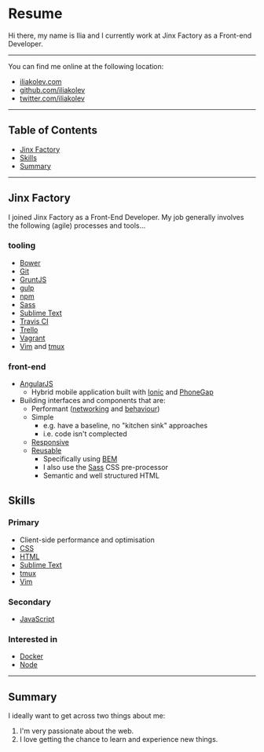 # Resume

Hi there, my name is Ilia and I currently work at Jinx Factory as a Front-end
Developer.

---

You can find me online at the following location:

- [iliakolev.com](http://www.iliakolev.com/)
- [github.com/iliakolev](https://github.com/iliakolev)
- [twitter.com/iliakolev](http://www.twitter.com/iliakolev)

---

## Table of Contents

- [Jinx Factory](#jinx-factory)
- [Skills](#skills)
- [Summary](#summary)

---

## Jinx Factory

I joined Jinx Factory as a Front-End Developer. My job generally involves the
following (agile) processes and tools…

### tooling

- [Bower](http://bower.io/)
- [Git](http://git-scm.com/)
- [GruntJS](http://gruntjs.com/)
- [gulp](http://gulpjs.com/)
- [npm](https://www.npmjs.com/)
- [Sass](http://sass-lang.com/)
- [Sublime Text](http://www.sublimetext.com/)
- [Travis CI](https://travis-ci.org/)
- [Trello](https://trello.com/)
- [Vagrant](https://www.vagrantup.com/)
- [Vim](http://www.vim.org/about.php) and [tmux](http://tmux.github.io/)

### front-end

- [AngularJS](https://angularjs.org/)
    - Hybrid mobile application built with [Ionic](http://ionicframework.com/) and [PhoneGap](http://phonegap.com/)
- Building interfaces and components that are:
    - Performant ([networking](http://shop.oreilly.com/product/0636920028048.do) and [behaviour](http://shop.oreilly.com/product/9780596802806.do))
    - Simple
        - e.g. have a baseline, no "kitchen sink" approaches
        - i.e. code isn't complected
    - [Responsive](http://www.abookapart.com/products/responsive-web-design)
    - [Reusable](https://github.com/stubbornella/oocss/wiki)
        - Specifically using [BEM](https://en.bem.info/)
        - I also use the [Sass](http://sass-lang.com/) CSS pre-processor
        - Semantic and well structured HTML

## Skills

### Primary

- Client-side performance and optimisation
- [CSS](https://developer.mozilla.org/en-US/docs/Web/CSS)
- [HTML](https://developer.mozilla.org/en-US/docs/Web/HTML)
- [Sublime Text](http://www.sublimetext.com/)
- [tmux](http://tmux.sourceforge.net/)
- [Vim](http://www.vim.org/about.php)

### Secondary

- [JavaScript](https://developer.mozilla.org/en-US/docs/Web/JavaScript)

### Interested in

- [Docker](https://www.docker.com/)
- [Node](http://nodejs.org/)

---

## Summary

I ideally want to get across two things about me:

1. I'm very passionate about the web.
2. I love getting the chance to learn and experience new things.
